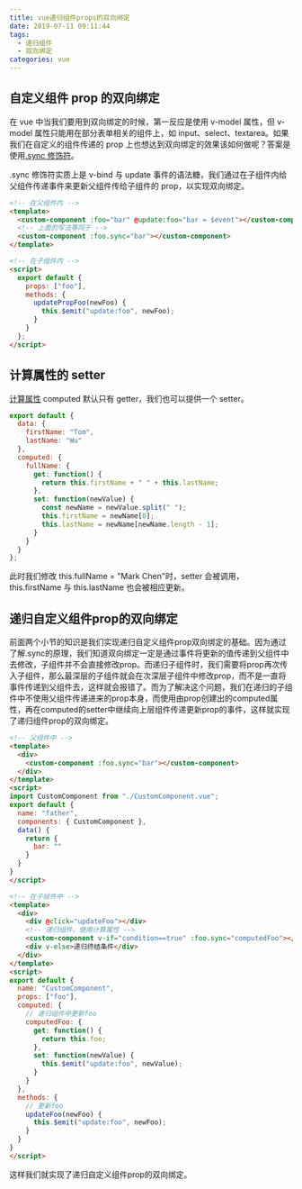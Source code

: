 ```yaml
---
title: vue递归组件props的双向绑定
date: 2019-07-11 09:11:44
tags:
  - 递归组件
  - 双向绑定
categories: vue
---
```


## 自定义组件 prop 的双向绑定

在 vue 中当我们要用到双向绑定的时候，第一反应是使用 v-model 属性，但 v-model 属性只能用在部分表单相关的组件上，如 input、select、textarea。如果我们在自定义的组件传递的 prop 上也想达到双向绑定的效果该如何做呢？答案是使用[.sync 修饰符](https://cn.vuejs.org/v2/guide/components-custom-events.html#sync-修饰符)。

.sync 修饰符实质上是 v-bind 与 update 事件的语法糖，我们通过在子组件内给父组件传递事件来更新父组件传给子组件的 prop，以实现双向绑定。

```html
<!-- 在父组件内 -->
<template>
  <custom-component :foo="bar" @update:foo="bar = $event"></custom-component>
  <!-- 上面的写法等同于 -->
  <custom-component :foo.sync="bar"></custom-component>
</template>
```

```html
<!-- 在子组件内 -->
<script>
  export default {
    props: ["foo"],
    methods: {
      updatePropFoo(newFoo) {
        this.$emit("update:foo", newFoo);
      }
    }
  };
</script>
```

<!-- more -->

## 计算属性的 setter

[计算属性](https://cn.vuejs.org/v2/guide/computed.html#计算属性的-setter) computed 默认只有 getter，我们也可以提供一个 setter。

```javascript
export default {
  data: {
    firstName: "Tom",
    lastName: "Wu"
  },
  computed: {
    fullName: {
      get: function() {
        return this.firstName + " " + this.lastName;
      },
      set: function(newValue) {
        const newName = newValue.split(" ");
        this.firstName = newName[0];
        this.lastName = newName[newName.length - 1];
      }
    }
  }
};
```

此时我们修改 this.fullName = "Mark Chen"时，setter 会被调用，this.firstName 与 this.lastName 也会被相应更新。

## 递归自定义组件prop的双向绑定

前面两个小节的知识是我们实现递归自定义组件prop双向绑定的基础。因为通过了解.sync的原理，我们知道双向绑定一定是通过事件将更新的值传递到父组件中去修改，子组件并不会直接修改prop。而递归子组件时，我们需要将prop再次传入子组件，那么最深层的子组件就会在次深层子组件中修改prop，而不是一直将事件传递到父组件去，这样就会报错了。而为了解决这个问题，我们在递归的子组件中不使用父组件传递进来的prop本身，而使用由prop创建出的computed属性，再在computed的setter中继续向上层组件传递更新prop的事件，这样就实现了递归组件prop的双向绑定。

```html
<!-- 父组件中 -->
<template>
  <div>
    <custom-component :foo.sync="bar"></custom-component>
  </div>
</template>
<script>
import CustomComponent from "./CustomComponent.vue";
export default {
  name: "father",
  components: { CustomComponent },
  data() {
    return {
      bar: ""
    }
  }
}
</script>
```

```html
<!-- 在子组件中 -->
<template>
  <div>
    <div @click="updateFoo"></div>
    <!-- 递归组件，使用计算属性 -->
    <custom-component v-if="condition==true" :foo.sync="computedFoo"></custom-component>
    <div v-else>递归终结条件</div>
  </div>
</template>
<script>
export default {
  name: "CustomComponent",
  props: ["foo"],
  computed: {
    // 递归组件中更新foo
    computedFoo: {
      get: function() {
        return this.foo;
      },
      set: function(newValue) {
        this.$emit("update:foo", newValue);
      }
    }
  },
  methods: {
    // 更新foo
    updateFoo(newFoo) {
      this.$emit("update:foo", newFoo);
    }
  }
}
</script>
```

这样我们就实现了递归自定义组件prop的双向绑定。

